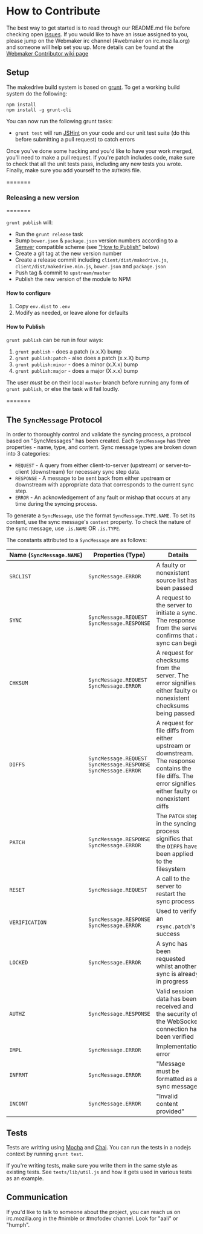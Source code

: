 # How to Contribute

The best way to get started is to read through our README.md file before checking open [issues](https://github.com/mozilla/makedrive/issues). If you would like to have an issue assigned to you, please jump on the Webmaker irc channel (#webmaker on irc.mozilla.org) and someone will help set you up. More details can be found at the [Webmaker Contributor wiki page](https://wiki.mozilla.org/Webmaker/Code)

## Setup

The makedrive build system is based on [grunt](http://gruntjs.com/). To get a working build system
do the following:

```
npm install
npm install -g grunt-cli
```

You can now run the following grunt tasks:
* `grunt test` will run [JSHint](http://www.jshint.com/) on your code and our unit test suite (do this before submitting a pull request) to catch errors

Once you've done some hacking and you'd like to have your work merged, you'll need to
make a pull request. If you're patch includes code, make sure to check that all the
unit tests pass, including any new tests you wrote. Finally, make sure you add yourself
to the `AUTHORS` file.

=======
### Releasing a new version
=======

`grunt publish` will:

* Run the `grunt release` task
* Bump `bower.json` & `package.json` version numbers according to a [Semver](http://semver.org/) compatible scheme (see ["How to Publish"](#how-to-publish) below)
* Create a git tag at the new version number
* Create a release commit including `client/dist/makedrive.js`, `client/dist/makedrive.min.js`, `bower.json` and `package.json`
* Push tag & commit to `upstream/master`
* Publish the new version of the module to NPM

#### How to configure
1. Copy `env.dist` to `.env`
2. Modify as needed, or leave alone for defaults

#### How to Publish
`grunt publish` can be run in four ways:

1.  `grunt publish` - does a patch (x.x.X) bump
2.  `grunt publish:patch` - also does a patch (x.x.X) bump
3.  `grunt publish:minor` - does a minor (x.X.x) bump
4.  `grunt publish:major` - does a major (X.x.x) bump

The user *must* be on their local `master` branch before running any form of `grunt publish`, or else the task will fail loudly.

=======

## The `SyncMessage` Protocol
In order to thoroughly control and validate the syncing process, a protocol based on "SyncMessages" has been created. Each `SyncMessage` has three properties - name, type, and content. Sync message types are broken down
into 3 categories:

- `REQUEST` - A query from either client-to-server (upstream) or server-to-client (downstream) for necessary sync step data.
- `RESPONSE` - A message to be sent back from either upstream or downstream with appropriate data that corresponds to the current sync step.
- `ERROR` - An acknowledgement of any fault or mishap that occurs at any time during the syncing process.

To generate a `SyncMessage`, use the format `SyncMessage.TYPE.NAME`. To set its content, use the sync message's `content` property. To check the nature of the sync message, use `.is.NAME` OR `.is.TYPE`.

The constants attributed to a `SyncMessage` are as follows:

Name&nbsp;(`SyncMessage.NAME`) | Properties (Type) | Details
------ | ------------- | -------------------------
`SRCLIST` | `SyncMessage.ERROR` | A faulty or nonexistent source list has been passed
`SYNC` | `SyncMessage.REQUEST` <br> `SyncMessage.RESPONSE` | A request to the server to initiate a sync. The response from the server confirms that a sync can begin
`CHKSUM` | `SyncMessage.REQUEST` <br> `SyncMessage.ERROR`  | A request for checksums from the server. The error signifies either faulty or nonexistent checksums being passed
`DIFFS` | `SyncMessage.REQUEST` <br> `SyncMessage.RESPONSE` <br> `SyncMessage.ERROR` | A request for file diffs from either upstream or downstream. The response contains the file diffs. The error signifies either faulty or nonexistent diffs
`PATCH` | `SyncMessage.RESPONSE` <br> `SyncMessage.ERROR` | The `PATCH` step in the syncing process signifies that the `DIFFS` have been applied to the filesystem
`RESET` | `SyncMessage.REQUEST` | A call to the server to restart the sync process
`VERIFICATION` | `SyncMessage.RESPONSE` <br> `SyncMessage.ERROR` | Used to verify an `rsync.patch`'s success
`LOCKED` | `SyncMessage.ERROR` | A sync has been requested whilst another sync is already in progress
`AUTHZ` | `SyncMessage.RESPONSE` | Valid session data has been received and the security of the WebSocket connection has been verified
`IMPL` | `SyncMessage.ERROR` | Implementation error
`INFRMT` | `SyncMessage.ERROR` | "Message must be formatted as a sync message"
`INCONT` | `SyncMessage.ERROR` | "Invalid content provided"

## Tests

Tests are writting using [Mocha](http://visionmedia.github.io/mocha/) and [Chai](http://chaijs.com/api/bdd/).
You can run the tests in a nodejs context by running `grunt test`.

If you're writing tests, make sure you write them in the same style as existing tests. See `tests/lib/util.js` and how it gets used in various tests as
an example.

## Communication

If you'd like to talk to someone about the project, you can reach us on irc.mozilla.org in the #nimble or #mofodev channel. Look for "aali" or "humph".
